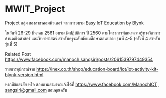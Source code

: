 # MWIT_Project

Project กลุ่ม ของสาขาคอมพิวเตอร์ จากการอบรม Easy loT Education by Blynk 

ในวันที่ 26-29 มีนาคม 2561 อบรมเชิงปฏิบัติการ ปี 2560 ตามโครงการพัฒนาความรู้ทางวิชาการด้านคณิตศาสตร์ และวิทยาศาสตร์ สำหรับครูระดับมัธยมศึกษาตอนปลาย รุ่นที่ 4-5 (ครั้งที่ 4 สำหรับรุ่นที่ 5)

Related Post
https://www.facebook.com/manoch.sangsiri/posts/2061539797449354

รายการอุปกรณ์จาก https://inex.co.th/shop/education-board/iot/iot-activity-kit-blynk-version.html

หากมีข้อสงสัย หรือ สอบถามสามารถแจ้งได้ที่ https://www.facebook.com/ManochICT , sangsiri@gmail.com ขอบคุณครับ
